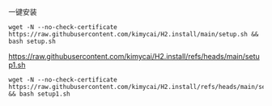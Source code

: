 一键安装
```
wget -N --no-check-certificate https://raw.githubusercontent.com/kimycai/H2.install/main/setup.sh && bash setup.sh
```
https://raw.githubusercontent.com/kimycai/H2.install/refs/heads/main/setup1.sh
```
wget -N --no-check-certificate https://raw.githubusercontent.com/kimycai/H2.install/refs/heads/main/setup1.sh && bash setup1.sh
```
